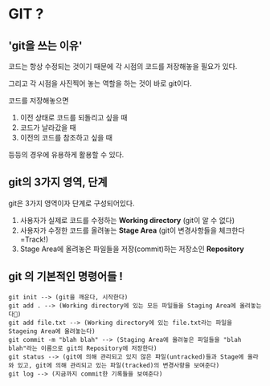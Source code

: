 # **GIT ?**

## **'git을 쓰는 이유'**
코드는 항상 수정되는 것이기 때문에 각 시점의 코드를 저장해놓을 필요가 있다. 

그리고 각 시점을 사진찍어 놓는 역할을 하는 것이 바로 git이다. 

코드를 저장해놓으면 
1. 이전 상태로 코드를 되돌리고 싶을 때
2. 코드가 날라갔을 때
3. 이전의 코드를 참조하고 싶을 때 

등등의 경우에 유용하게 활용할 수 있다.


## **git의  3가지 영역, 단계**

git은 3가지 영역이자 단계로 구성되어있다. 

1. 사용자가 실제로 코드를 수정하는 **Working directory** (git이 알 수 없다)
2. 사용자가 수정한 코드를 올려놓는 **Stage Area** (git이 변경사항들을 체크한다=Track!)
3. Stage Area에 올려놓은 파일들을 저장(commit)하는 저장소인 **Repository** 

## **git 의 기본적인 명령어들 !**

~~~ 
git init --> (git을 깨운다, 시작한다)
git add . --> (Working directory에 있는 모든 파일들을 Staging Area에 올려놓는다)
git add file.txt --> (Working directory에 있는 file.txt라는 파일을 Stageing Area에 올려놓는다)
git commit -m "blah blah" --> (Staging Area에 올려놓은 파일들을 "blah blah"라는 이름으로 git의 Repository에 저장한다)
git status --> (git에 의해 관리되고 있지 않은 파일(untracked)들과 Stage에 올라와 있고, git에 의해 관리되고 있는 파일(tracked)의 변경사항을 보여준다)
git log --> (지금까지 commit한 기록들을 보여준다)
~~~
